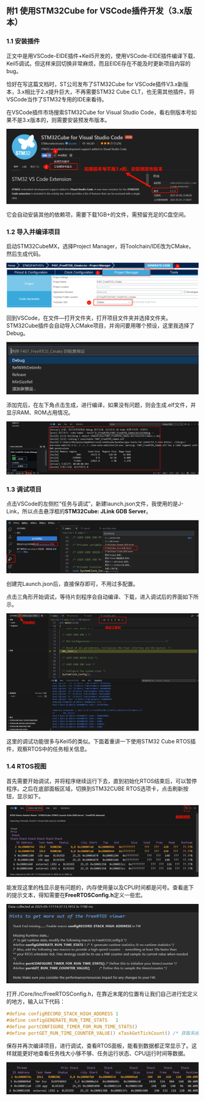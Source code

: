 ## 附1 使用STM32Cube for VSCode插件开发（3.x版本）
### 1.1 安装插件
正文中是用VSCode-EIDE插件+Keil5开发的，使用VSCode-EIDE插件编译下载、Keil5调试。但这样来回切换非常麻烦，而且EIDE存在不能及时更新项目内容的bug。

恰好在写这篇文档时，ST公司发布了STM32Cube for VSCode插件V3.x新版本，3.x相比于2.x提升巨大，不再需要STM32 Cube CLT，也无需其他插件，将VSCode当作了STM32专用的IDE来看待。

在VSCode插件市场搜索STM32Cube for Visual Studio Code，看右侧版本号如果不是3.x版本的，则需要安装预发布版本。

![img6-1](./images/6-1.jpg)

它会自动安装其他的依赖项，需要下载1GB+的文件，需预留充足的C盘空间。


### 1.2 导入并编译项目
启动STM32CubeMX，选择Project Manager，将Toolchain/IDE改为CMake，然后生成代码。

![img6-2](./images/6-2.jpg)

回到VSCode，在文件—打开文件夹，打开项目文件夹并选择文件夹。STM32Cube插件会自动导入CMake项目，并询问要用哪个预设，这里我选择了Debug。

![img6-3](./images/6-3.jpg)

添加完后，在左下角点击生成，进行编译，如果没有问题，则会生成.elf文件，并显示RAM、ROM占用情况。

![img6-4](./images/6-4.jpg)


### 1.3 调试项目
点击VSCode的左侧栏“任务与调试”，新建launch.json文件，我使用的是J-Link，所以点击悬浮框的**STM32Cube: JLink GDB Server**。

![img6-5](./images/6-5.jpg)

创建完Launch.json后，直接保存即可，不用过多配置。

点击三角形开始调试，等待片刻程序会自动编译、下载，进入调试后的界面如下所示。

![img6-6](./images/6-6.jpg)

这里的调试功能很多与Keil5的类似。下面着重讲一下使用STM32 Cube RTOS插件，观察RTOS中的任务相关信息。


### 1.4 RTOS视图
首先需要开始调试，并将程序继续运行下去，直到初始化RTOS结束后，可以暂停程序。之后在底部面板区域，切换到STM32CUBE RTOS选项卡，点击刷新按钮，显示如下。

![img6-7](./images/6-7.jpg)

能发现这里的栈显示是有问题的，内存使用量以及CPU时间都是问号。查看底下的提示文本，得知需要在**FreeRTOSConfig.h**定义一些宏。

![img6-8](./images/6-8.jpg)

打开./Core/Inc/FreeRTOSConfig.h，在靠近末尾的位置有让我们自己进行宏定义的地方，输入以下代码：

```c
#define configRECORD_STACK_HIGH_ADDRESS 1
#define configGENERATE_RUN_TIME_STATS   1
#define portCONFIGURE_TIMER_FOR_RUN_TIME_STATS()
#define portGET_RUN_TIME_COUNTER_VALUE() xTaskGetTickCount() /* 获取系统tick */
```

保存并再次编译项目，进行调试，查看RTOS面板，能看到数据都正常显示了。这样就能更好地查看任务栈大小够不够、任务运行状态、CPU运行时间等数据。

![img6-9](./images/6-9.jpg)
